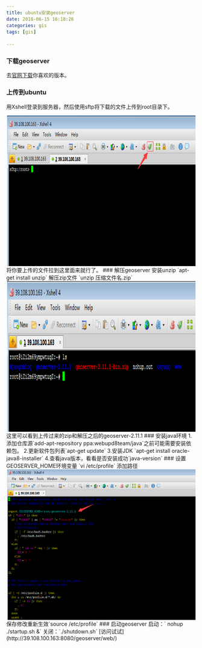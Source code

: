 ```yaml
---
title: ubuntu安装geoserver
date: 2018-06-15 16:18:26
categories: gis
tags: [gis]

---
```

### 下载geoserver
去[官网下载](http://geoserver.org/)你喜欢的版本。
### 上传到ubuntu
用Xshell登录到服务器，然后使用sftp将下载的文件上传到root目录下。
<!-- more -->
<div  align="center"><img src="ubuntu安装geoserver/sftp.png" width = "500" height = "400" alt="sftp" align=center />
</div>
将你要上传的文件拉到这里面来就行了。
### 解压geoserver
安装unzip 
`apt-get install unzip`
解压zip文件
`unzip 压缩文件名.zip`
<div  align="center"><img src="ubuntu安装geoserver/unzip.png" width = "500" height = "400" alt="unzip" align=center />
</div>
这里可以看到上传过来的zip和解压之后的geoserver-2.11.1
### 安装java环境
1.添加仓库源`add-apt-repository ppa:webupd8team/java`之前可能需要安装依赖包。
2.更新软件包列表`apt-get update`
3.安装JDK `apt-get install oracle-java8-installer`
4.查看java版本，看看是否安装成功`java-version`
### 设置GEOSERVER_HOME环境变量
`vi /etc/profile` 添加路径   
<div  align="center"><img src="ubuntu安装geoserver/home.png" width = "500" height = "400" alt="sftp" align=center />
</div>
保存修改重新生效`source /etc/profile`
### 启动geoserver
启动：` nohup ./startup.sh &`
关闭：`./shutdown.sh`
[访问试试](http://39.108.100.163:8080/geoserver/web/)


